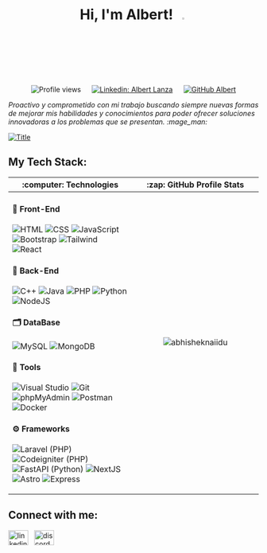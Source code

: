 <h1 align="center">Hi, I'm Albert! &nbsp;<img src="https://media.giphy.com/media/hvRJCLFzcasrR4ia7z/giphy.gif" width="3%"></h1>
<div align="center">
  
![Profile views](https://komarev.com/ghpvc/?username=AlbertLnz&label=Profile%20views&color=0e75b6&style=flat)
&emsp; [![Linkedin: Albert Lanza](https://img.shields.io/badge/-Albert_Lanza-blue?style=flat-square&logo=Linkedin&logoColor=white&link=https://linkedin.com/in/albert-lanza-rio)](https://www.linkedin.com/in/albert-lanza-rio/)
&emsp; [![GitHub Albert](https://img.shields.io/github/followers/AlbertLnz?label=follow&style=social)](https://github.com/AlbertLnz)
</div>

<p><i>Proactivo y comprometido con mi trabajo buscando siempre nuevas formas de mejorar mis habilidades y conocimientos para poder ofrecer soluciones innovadoras a los problemas que se presentan. :mage_man:</i></p>
<a href="https://github.com/AlbertLnz"><img src="https://readme-typing-svg.demolab.com?font=Roboto+Slab&weight=700&size=24&duration=4000&pause=100&color=31ABE0&multiline=true&repeat=false&width=435&height=75&lines=Full+Stack+web+developer;Always+learning+new+things!😄" alt="Title" /></a>

  <h2 align="left">My Tech Stack:</h2>
<table>
  <thead>
    <tr>
      <th width="500px"><b>:computer: Technologies</b></th>
      <th width="500px"><b>:zap: GitHub Profile Stats</b></th>
    </tr>
  </thead>
  
  <tbody>
  <tr width="600px">
      <td>

  <h4>🎨 Front-End</h4>
  
  ![HTML](https://img.shields.io/badge/-HTML-%23E44D27?style=flat-square&logo=html5&logoColor=ffffff)
  ![CSS](https://img.shields.io/badge/-CSS-%231572B6?style=flat-square&logo=css3)
  ![JavaScript](https://img.shields.io/badge/JavaScript-%23F7DF1E.svg?style=flat-square&logo=javascript&logoColor=black)
  ![Bootstrap](https://img.shields.io/badge/-Bootstrap-%23F7DF1C?style=flat-square&logo=bootstrap&logoColor=white&labelColor=%236f2bf4&color=%236f2bf4)
  ![Tailwind](https://img.shields.io/badge/-Tailwind-%23F7DF1C?style=flat-square&logo=tailwind-css&logoColor=white&labelColor=%2338bdf8&color=%2338bdf8)
  ![React](https://img.shields.io/badge/-React-%61DAFB?style=flat-square&logo=react&logoColor=white&labelColor=blue&color=blue)

  <h4>👾 Back-End</h4>

  ![C++](https://img.shields.io/badge/-C++-%23F7DF1C?style=flat-square&logo=c%2B%2B&logoColor=white&labelColor=%23004488&color=%23004488)
  ![Java](https://img.shields.io/badge/-Java-%23F7DF1C?style=flat-square&logo=openjdk&logoColor=white&labelColor=%23e61d22&color=%23e61d22)
  ![PHP](https://img.shields.io/badge/-PHP-%23F7DF1C?style=flat-square&logo=php&logoColor=white&labelColor=%234f5b93&color=%234f5b93)
  ![Python](https://img.shields.io/badge/-Python-23F7DF1C?style=flat-square&logo=python&logoColor=ffd949&labelColor=%23234c6e&color=%23234c6e)
  ![NodeJS](https://img.shields.io/badge/-NodeJS-6DA55F?style=flat-square&logo=node.js&logoColor=white)

  <h4>🗂️ DataBase</h4>
  
  ![MySQL](https://img.shields.io/badge/-MySQL-%23F7DF1C?style=flat-square&logo=MySQL&logoColor=white&labelColor=%233e6e93&color=%233e6e93)
  ![MongoDB](https://img.shields.io/badge/-MongoDB-%23F7DF1C?style=flat-square&logo=mongodb&logoColor=white&labelColor=%23MongoDB&color=%23MongoDB)

  <h4>🧰 Tools</h4>

  ![Visual Studio](https://img.shields.io/badge/-Visual_Studio-%23F7DF1C?style=flat-square&logo=visual-studio-code&logoColor=white&labelColor=%235c2d91&color=%235c2d91)
  ![Git](https://img.shields.io/badge/-Git-%23F7DF1C?style=flat-square&logo=git&logoColor=white&labelColor=%23f54d27&color=%23f54d27)
  ![phpMyAdmin](https://img.shields.io/badge/-PHPMyAdmin-%23F7DF1C?style=flat-square&logo=phpMyAdmin&logoColor=f8a627&labelColor=%23212529&color=%23212529)
  ![Postman](https://img.shields.io/badge/-Postman-%23F7DF1C?style=flat-square&logo=postman&logoColor=white&labelColor=%23ff6c37&color=%23ff6c37)
  ![Docker](https://img.shields.io/badge/-Docker-%230db7ed?style=flat-square&logo=docker&logoColor=white)

  <h4>⚙️ Frameworks</h4>

  ![Laravel (PHP)](https://img.shields.io/badge/-Laravel_[PHP]-%23F7DF1C?style=flat-square&logo=laravel&logoColor=white&labelColor=%23f72618&color=%23f72618)
  ![Codeigniter (PHP)](https://img.shields.io/badge/-Codeigniter_[PHP]-%23F7DF1C?style=flat-square&logo=codeIgniter&logoColor=white&labelColor=%23dd4814&color=%23dd4814)
  ![FastAPI (Python)](https://img.shields.io/badge/-FastAPI_[Python]-%23F7DF1C?style=flat-square&logo=fastapi&logoColor=009485&labelColor=%232e303e&color=%232e303e)
  ![NextJS](https://img.shields.io/badge/-NextJS_[JavaScript]-%61DAFB?style=flat-square&logo=nextdotjs&logoColor=white&labelColor=black&color=black)
  ![Astro](https://img.shields.io/badge/-Astro_[JavaScript]-%61DAFB?style=flat-square&logo=astro&logoColor=white&labelColor=purple&color=purple)
  ![Express](https://img.shields.io/badge/-Express_[JavaScript]-%23404d59?style=flat-square&logo=express&logoColor=2361DAFB)


  </td>

<td>
  <p align="center"> <img src="https://github-readme-stats.vercel.app/api?username=albertlnz&show_icons=true&theme=gotham" alt="abhisheknaiidu" />
</td>
  </tr>

  </tbody>
</table>


<h2 align="left">Connect with me:</h2>
<p align="left">
  <a href="https://es.linkedin.com/in/albert-lanza-rio"><img align="center" src="https://raw.githubusercontent.com/rahuldkjain/github-profile-readme-generator/master/src/images/icons/Social/linked-in-alt.svg" alt="linkedin_albert_lanza_rio" height="30" width="40" /></a> &nbsp;
  <a href="https://discord.com/users/818193746872762388"><img align="center" src="https://www.svgrepo.com/show/353655/discord-icon.svg" alt="discord_albert_lnz" height="30" width="40" /></a>
</p>

<!-- Icons1 : https://dev.to/envoy_/150-badges-for-github-pnk -->
<!-- Icons2 : https://ileriayo.github.io/markdown-badges/ -->
<!-- All Icons: https://github.com/progfay/shields-with-icon/blob/master/README.md?plain=1 -->
<!-- Emojis: https://github.com/ikatyang/emoji-cheat-sheet/blob/master/README.md -->
